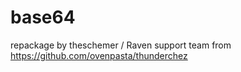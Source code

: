 # base64

repackage by theschemer / Raven support team from https://github.com/ovenpasta/thunderchez
